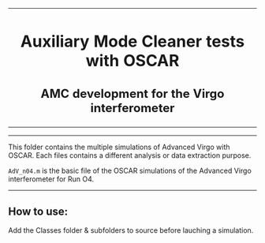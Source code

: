 <table align="center"><tr><td align="center" width="9999">

# Auxiliary Mode Cleaner tests with OSCAR
## AMC development for the Virgo interferometer

</td></tr></table>

----------------------------------------------------------------------------------------------------------------------------------------------------------------

This folder contains the multiple simulations of Advanced Virgo with OSCAR. Each files contains a different analysis or data extraction purpose.

`AdV_n04.m` is the basic file of the OSCAR simulations of the Advanced Virgo interferometer for Run O4.

----------------------------------------------------------------------------------------------------------------------------------------------------------------

## How to use:

Add the Classes folder & subfolders to source before lauching a simulation.
